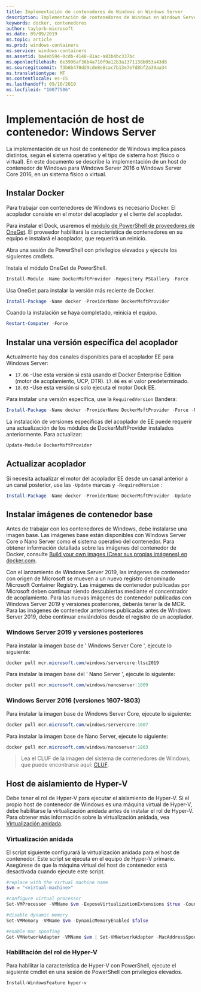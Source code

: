 ```yaml
---
title: Implementación de contenedores de Windows en Windows Server
description: Implementación de contenedores de Windows en Windows Server
keywords: docker, contenedores
author: taylorb-microsoft
ms.date: 09/09/2019
ms.topic: article
ms.prod: windows-containers
ms.service: windows-containers
ms.assetid: ba4eb594-0cdb-4148-81ac-a83b4bc337bc
ms.openlocfilehash: 6e3996af36b4a710f9a12b3a1371138b053a43d8
ms.sourcegitcommit: f3b6b470dd9cde8e8cac7b13e7e7d8bf2a39aa34
ms.translationtype: MT
ms.contentlocale: es-ES
ms.lasthandoff: 09/10/2019
ms.locfileid: "10077506"
---
```

# <a name="container-host-deployment-windows-server"></a>Implementación de host de contenedor: Windows Server

La implementación de un host de contenedor de Windows implica pasos distintos, según el sistema operativo y el tipo de sistema host (físico o virtual). En este documento se describe la implementación de un host de contenedor de Windows para Windows Server 2016 o Windows Server Core 2016, en un sistema físico o virtual.

## <a name="install-docker"></a>Instalar Docker

Para trabajar con contenedores de Windows es necesario Docker. El acoplador consiste en el motor del acoplador y el cliente del acoplador.

Para instalar el Dock, usaremos el [módulo de PowerShell de proveedores de OneGet](https://github.com/OneGet/MicrosoftDockerProvider). El proveedor habilitará la característica de contenedores en su equipo e instalará el acoplador, que requerirá un reinicio.

Abra una sesión de PowerShell con privilegios elevados y ejecute los siguientes cmdlets.

Instala el módulo OneGet de PowerShell.

```PowerShell
Install-Module -Name DockerMsftProvider -Repository PSGallery -Force
```

Usa OneGet para instalar la versión más reciente de Docker.

```PowerShell
Install-Package -Name docker -ProviderName DockerMsftProvider
```

Cuando la instalación se haya completado, reinicia el equipo.

```PowerShell
Restart-Computer -Force
```

## <a name="install-a-specific-version-of-docker"></a>Instalar una versión específica del acoplador

Actualmente hay dos canales disponibles para el acoplador EE para Windows Server:

* `17.06` -Use esta versión si está usando el Docker Enterprise Edition (motor de acoplamiento, UCP, DTR). `17.06` es el valor predeterminado.
* `18.03` -Use esta versión si solo ejecuta el motor Dock EE.

Para instalar una versión específica, use la `RequiredVersion` Bandera:

```PowerShell
Install-Package -Name docker -ProviderName DockerMsftProvider -Force -RequiredVersion 18.03
```

La instalación de versiones específicas del acoplador de EE puede requerir una actualización de los módulos de DockerMsftProvider instalados anteriormente. Para actualizar:

```PowerShell
Update-Module DockerMsftProvider
```

## <a name="update-docker"></a>Actualizar acoplador

Si necesita actualizar el motor del acoplador EE desde un canal anterior a un canal posterior, use las `-Update` marcas y `-RequiredVersion` :

```PowerShell
Install-Package -Name docker -ProviderName DockerMsftProvider -Update -Force -RequiredVersion 18.03
```

## <a name="install-base-container-images"></a>Instalar imágenes de contenedor base

Antes de trabajar con los contenedores de Windows, debe instalarse una imagen base. Las imágenes base están disponibles con Windows Server Core o Nano Server como el sistema operativo del contenedor. Para obtener información detallada sobre las imágenes del contenedor de Docker, consulte [Build your own images (Crear sus propias imágenes) en docker.com](https://docs.docker.com/engine/tutorials/dockerimages/).

Con el lanzamiento de Windows Server 2019, las imágenes de contenedor con origen de Microsoft se mueven a un nuevo registro denominado Microsoft Container Registry. Las imágenes de contenedor publicadas por Microsoft deben continuar siendo descubiertas mediante el concentrador de acoplamiento. Para las nuevas imágenes de contenedor publicadas con Windows Server 2019 y versiones posteriores, deberás tener la de MCR. Para las imágenes de contenedor anteriores publicadas antes de Windows Server 2019, debe continuar enviándolos desde el registro de un acoplador.

### <a name="windows-server-2019-and-newer"></a>Windows Server 2019 y versiones posteriores

Para instalar la imagen base de ' Windows Server Core ', ejecute lo siguiente:

```PowerShell
docker pull mcr.microsoft.com/windows/servercore:ltsc2019
```

Para instalar la imagen base del ' Nano Server ', ejecute lo siguiente:

```PowerShell
docker pull mcr.microsoft.com/windows/nanoserver:1809
```

### <a name="windows-server-2016-versions-1607-1803"></a>Windows Server 2016 (versiones 1607-1803)

Para instalar la imagen base de Windows Server Core, ejecute lo siguiente:

```PowerShell
docker pull mcr.microsoft.com/windows/servercore:1607
```

Para instalar la imagen base de Nano Server, ejecute lo siguiente:

```PowerShell
docker pull mcr.microsoft.com/windows/nanoserver:1803
```

> Lea el CLUF de la imagen del sistema de contenedores de Windows, que puede encontrarse aquí: [CLUF](../images-eula.md).

## <a name="hyper-v-isolation-host"></a>Host de aislamiento de Hyper-V

Debe tener el rol de Hyper-V para ejecutar el aislamiento de Hyper-V. Si el propio host de contenedor de Windows es una máquina virtual de Hyper-V, debe habilitarse la virtualización anidada antes de instalar el rol de Hyper-V. Para obtener más información sobre la virtualización anidada, vea [Virtualización anidada](https://docs.microsoft.com/virtualization/hyper-v-on-windows/user-guide/nested-virtualization).

### <a name="nested-virtualization"></a>Virtualización anidada

El script siguiente configurará la virtualización anidada para el host de contenedor. Este script se ejecuta en el equipo de Hyper-V primario. Asegúrese de que la máquina virtual del host de contenedor está desactivada cuando ejecute este script.

```PowerShell
#replace with the virtual machine name
$vm = "<virtual-machine>"

#configure virtual processor
Set-VMProcessor -VMName $vm -ExposeVirtualizationExtensions $true -Count 2

#disable dynamic memory
Set-VMMemory -VMName $vm -DynamicMemoryEnabled $false

#enable mac spoofing
Get-VMNetworkAdapter -VMName $vm | Set-VMNetworkAdapter -MacAddressSpoofing On
```

### <a name="enable-the-hyper-v-role"></a>Habilitación del rol de Hyper-V

Para habilitar la característica de Hyper-V con PowerShell, ejecute el siguiente cmdlet en una sesión de PowerShell con privilegios elevados.

```PowerShell
Install-WindowsFeature hyper-v
```
